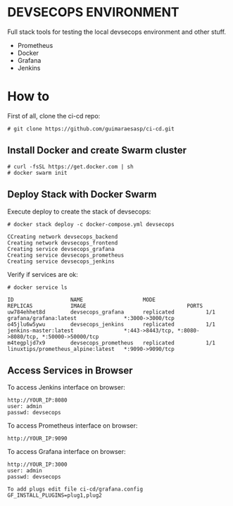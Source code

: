 # DEVSECOPS ENVIRONMENT
Full stack tools for testing the local devsecops environment and other stuff.
- Prometheus
- Docker
- Grafana
- Jenkins


# How to
First of all, clone the ci-cd repo:
```
# git clone https://github.com/guimaraesasp/ci-cd.git
```

## Install Docker and create Swarm cluster
```
# curl -fsSL https://get.docker.com | sh
# docker swarm init
```

## Deploy Stack with Docker Swarm

Execute deploy to create the stack of devsecops:
```
# docker stack deploy -c docker-compose.yml devsecops

CCreating network devsecops_backend
Creating network devsecops_frontend
Creating service devsecops_grafana
Creating service devsecops_prometheus
Creating service devsecops_jenkins

```

Verify if services are ok:
```
# docker service ls

ID                  NAME                   MODE                REPLICAS            IMAGE                                PORTS
uw784ehhet8d        devsecops_grafana      replicated          1/1                 grafana/grafana:latest               *:3000->3000/tcp
o45jlu6w5ywu        devsecops_jenkins      replicated          1/1                 jenkins-master:latest                *:443->8443/tcp, *:8080->8080/tcp, *:50000->50000/tcp
m4tegpljd7x9        devsecops_prometheus   replicated          1/1                 linuxtips/prometheus_alpine:latest   *:9090->9090/tcp

```

## Access Services in Browser

To access Jenkins interface on browser:
```
http://YOUR_IP:8080
user: admin
passwd: devsecops
```

To access Prometheus interface on browser:
```
http://YOUR_IP:9090
```

To access Grafana interface on browser:
```
http://YOUR_IP:3000
user: admin
passwd: devsecops

To add plugs edit file ci-cd/grafana.config
GF_INSTALL_PLUGINS=plug1,plug2
```

